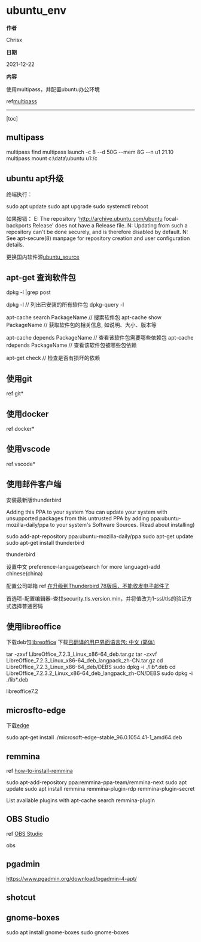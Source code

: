 # ubuntu_env

**作者**

Chrisx

**日期**

2021-12-22

**内容**

使用multipass，并配置ubuntu办公环境

ref[multipass](https://multipass.run/)

----

[toc]

## multipass

multipass find
multipass launch -c 8 --d 50G --mem 8G --n u1 21.10
multipass mount c:\data\ubuntu u1:/c

## ubuntu apt升级

终端执行：

sudo apt update
sudo apt upgrade
sudo systemctl reboot

如果报错：
E: The repository 'http://archive.ubuntu.com/ubuntu focal-backports Release' does not have a Release file.
N: Updating from such a repository can't be done securely, and is therefore disabled by default.
N: See apt-secure(8) manpage for repository creation and user configuration details.

更换国内软件源[ubuntu_source](./ubuntu_source.md)

## apt-get 查询软件包

dpkg -l |grep post

dpkg -l                             // 列出已安装的所有软件包
dpkg-query -l

apt-cache search PackageName        // 搜索软件包
apt-cache show PackageName          // 获取软件包的相关信息, 如说明、大小、版本等

apt-cache depends PackageName       // 查看该软件包需要哪些依赖包
apt-cache rdepends PackageName      // 查看该软件包被哪些包依赖

apt-get check                       // 检查是否有损坏的依赖

## 使用git

ref git*

## 使用docker

ref docker*

## 使用vscode

ref vscode*

## 使用邮件客户端

安装最新版thunderbird

Adding this PPA to your system
You can update your system with unsupported packages from this untrusted PPA by adding ppa:ubuntu-mozilla-daily/ppa to your system's Software Sources. (Read about installing)

sudo add-apt-repository ppa:ubuntu-mozilla-daily/ppa
sudo apt-get update
sudo apt-get install thunderbird

thunderbird

设置中文
preference-language(search for more language)-add chinese(china)

配置公司邮箱
ref [在升级到Thunderbird 78版后，不能收发电子邮件了](https://support.mozilla.org/zh-CN/kb/thunderbird-78-faq-cn#w_zai-sheng-ji-dao-thunderbird-78ban-hou-bu-neng-shou-fa-dian-zi-you-jian-liao)

首选项-配置编辑器-查找security.tls.version.min，并将值改为1-ssl/tls的验证方式选择普通密码

## 使用libreoffice

下载deb包[libreoffice](https://zh-cn.libreoffice.org/download/libreoffice/?type=deb-x86_64&version=7.2.3&lang=zh-CN)
下载[已翻译的用户界面语言包: 中文 (简体)]()

tar -zxvf LibreOffice_7.2.3_Linux_x86-64_deb.tar.gz
tar -zxvf LibreOffice_7.2.3_Linux_x86-64_deb_langpack_zh-CN.tar.gz
cd LibreOffice_7.2.3_Linux_x86-64_deb/DEBS
sudo dpkg -i ./lib*.deb
cd LibreOffice_7.2.3.2_Linux_x86-64_deb_langpack_zh-CN/DEBS
sudo dpkg -i ./lib*.deb

libreoffice7.2

## microsfto-edge

下载[edge](https://www.microsoft.com/zh-cn/edge?r=1#evergreen)

sudo apt-get install ./microsoft-edge-stable_96.0.1054.41-1_amd64.deb

## remmina

ref [how-to-install-remmina](https://remmina.org/how-to-install-remmina/#ubuntu)

sudo apt-add-repository ppa:remmina-ppa-team/remmina-next
sudo apt update
sudo apt install remmina remmina-plugin-rdp remmina-plugin-secret

List available plugins with apt-cache search remmina-plugin

## OBS Studio

ref [OBS Studio](https://obsproject.com/wiki/install-instructions#linux)

obs

## pgadmin

https://www.pgadmin.org/download/pgadmin-4-apt/

## shotcut

## gnome-boxes

sudo apt install gnome-boxes
sudo gnome-boxes


